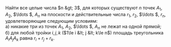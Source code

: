Найти все целые числа $n &gt; 3$, для которых существуют $n$ точек  ${{A}_{1}}$, ${{A}_{2}}$, $\ldots $, ${{A}_{n}}$  на плоскости и действительные числа ${{r}_{1}}$, ${{r}_{2}}$, $\ldots $, ${{r}_{n}}$, удовлетворяющие следующим условиям:
<br>а) никакие три из точек ${{A}_{1}}$, ${{A}_{2}}$, $\ldots $, ${{A}_{n}}$ не лежат на одной прямой;
<br>б) для любой тройки $i,j,k$ ($1\le i &lt; j &lt; k\le n$) площадь треугольника ${{A}_{i}}{{A}_{j}}{{A}_{k}}$  равна ${{r}_{i}}+{{r}_{j}}+{{r}_{k}}$.